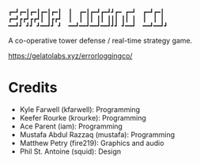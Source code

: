 ```
┏━┛┏━┃┏━┃┏━┃┏━┃  ┃  ┏━┃┏━┛┏━┛┛┏━ ┏━┛  ┏━┛┏━┃ 
┏━┛┏┏┛┏┏┛┃ ┃┏┏┛  ┃  ┃ ┃┃ ┃┃ ┃┃┃ ┃┃ ┃  ┃  ┃ ┃ 
━━┛┛ ┛┛ ┛━━┛┛ ┛  ━━┛━━┛━━┛━━┛┛┛ ┛━━┛  ━━┛━━┛┛
```

A co-operative tower defense / real-time strategy game.

https://gelatolabs.xyz/errorloggingco/

Credits
=======
* Kyle Farwell (kfarwell): Programming
* Keefer Rourke (krourke): Programming
* Ace Parent (iam): Programming
* Mustafa Abdul Razzaq (mustafa): Programming
* Matthew Petry (fire219): Graphics and audio
* Phil St. Antoine (squid): Design
